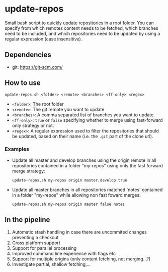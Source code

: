 # update-repos
Small bash script to quickly update repositories in a root folder. You can specify from which remotes content needs to be fetched, which branches need to be included, and which repositories need to be updated by using a regular expression (case insensitive). 

## Dependencies
+ git: <https://git-scm.com/>

## How to use
```
update-repos.sh <folder> <remote> <branches> <ff-only> <regex>
```

+ `<folder>`: The root folder
+ `<remote>`: The git remote you want to update
+ `<branches>`: A comma separated list of branches you want to update.
+ `<ff-only>`: `true` or `false` specifying whether to merge using fast-forward only strategy or not.
+ `<regex>`: A regular expression used to filter the repositories that should be updated, based on their name (i.e. the `.git` part of the clone url).

### Examples
+ Update all master and develop branches using the origin remote in all repositories contained in a folder "my-repos" using only the fast forward merge strategy:

  ```
  update-repos.sh my-repos origin master,develop true
  ```

+ Update all master branches in all repositories matched 'notes' contained in a folder "my-repos" while allowing non fast foward merges:

  ```
  update-repos.sh my-repos origin master false notes
  ```

## In the pipeline
1. Automatic stash handling in case there are uncommited changes preventing a checkout
2. Cross platform support
3. Support for parallel processing
4. Improved command line experience with flags etc
5. Support for multiple origins (only content fetching, not merging...?)
6. Investigate partial, shallow fetching,...
